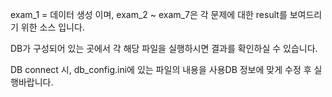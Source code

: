 exam_1 = 데이터 생성 이며,
exam_2 ~ exam_7은 각 문제에 대한 result를 보여드리기 위한 소스 입니다.

DB가 구성되어 있는 곳에서 각 해당 파일을 실행하시면 결과를 확인하실 수 있습니다.

DB connect 시, db_config.ini에 있는 파일의 내용을 사용DB 정보에 맞게 수정 후 실행바랍니다.
